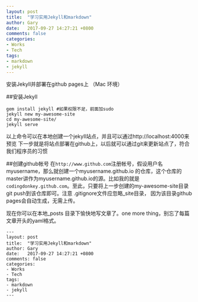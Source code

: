 ```yaml
---
layout: post
title:  "学习实用Jekyll和markdown"
author: Gary
date:   2017-09-27 14:27:21 +0800
comments: false
categories:
- Works
- Tech
tags:
- markdown
- jekyll
---
```

安装Jekyll并部署在github pages上 （Mac 环境）

##安装Jekyll
```
gem install jekyll #如果权限不足，前面加sudo
jekyll new my-awesome-site
cd my-awesome-site/
jekyll serve
```

以上命令可以在本地创建一个jekyll站点，并且可以通过http://localhost:4000来预览
下一步就是将站点部署在github上，以后就可以通过git来更新站点了，符合我们程序员的习惯

##创建github帐号
在`http://www.github.com`注册帐号，假设用户名myusername，那么就创建一个myusername.github.io 的仓库，这个仓库的master讲作为myusername.github.io的源。比如我的就是 `codingdonkey.github.com`。至此，只要将上一步创建的my-awesome-site目录git push到该仓库即可。注意 .gitignore文件应忽略_site目录， 因为该目录github pages会自动生成，无需上传。

现在你可以在本地_posts 目录下愉快地写文章了。one more thing，别忘了每篇文章开头的yaml格式。

```
---
layout: post
title:  "学习实用Jekyll和markdown"
author: Gary
date:   2017-09-27 14:27:21 +0800
comments: false
categories:
- Works
- Tech
tags:
- markdown
- jekyll
---
```
